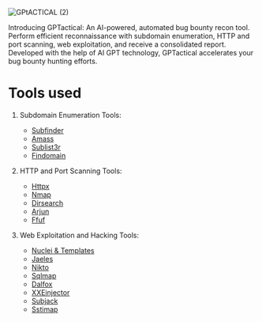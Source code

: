 
![GPtACTICAL (2)](https://github.com/jenish-svg/gptactical/assets/82645243/04e8e883-5c6d-469c-b8f7-35a8b81a8377)


Introducing GPTactical: An AI-powered, automated bug bounty recon tool. Perform efficient reconnaissance with subdomain enumeration, HTTP and port scanning, web exploitation, and receive a consolidated report. Developed with the help of AI GPT technology, GPTactical accelerates your bug bounty hunting efforts.

# Tools used 
1. Subdomain Enumeration Tools:
   - [Subfinder](https://github.com/projectdiscovery/subfinder)
   - [Amass](https://github.com/OWASP/Amass)
   - [Sublist3r](https://github.com/aboul3la/Sublist3r)
   - [Findomain](https://github.com/Findomain/Findomain)

2. HTTP and Port Scanning Tools:
   - [Httpx](https://github.com/projectdiscovery/httpx)
   - [Nmap](https://github.com/nmap/nmap)
   - [Dirsearch](https://github.com/maurosoria/dirsearch)
   - [Arjun](https://github.com/s0md3v/Arjun)
   - [Ffuf](https://github.com/ffuf/ffuf)

3. Web Exploitation and Hacking Tools:
   - [Nuclei & Templates](https://github.com/projectdiscovery/nuclei)
   - [Jaeles](https://github.com/jaeles-project/jaeles)
   - [Nikto](https://github.com/sullo/nikto)
   - [Sqlmap](https://github.com/sqlmapproject/sqlmap)
   - [Dalfox](https://github.com/hahwul/dalfox)
   - [XXEinjector](https://github.com/enjoiz/XXEinjector)
   - [Subjack](https://github.com/haccer/subjack)
   - [Sstimap](https://github.com/maurosoria/sstic)



